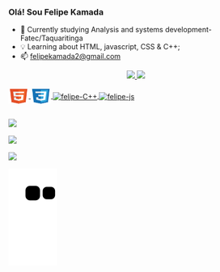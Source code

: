 ### Olá! Sou Felipe Kamada



- 📜 Currently studying Analysis and systems development- Fatec/Taquaritinga
- 💡 Learning about HTML, javascript, CSS & C++; 
- 📫 felipekamada2@gmail.com



<div align="center">
  <a href="https://github.com/Kamadarada">
  <img height="180em" src="https://github-readme-stats.vercel.app/api?username=Kamadarada&show_icons=true&theme=dracula&include_all_commits=true&count_private=true"/>
  <img height="180em" src="https://github-readme-stats.vercel.app/api/top-langs/?username=Kamadarada&layout=compact&langs_count=7&theme=dracula"/>
    
</div>
  

  
  <div style="display: inline_block"><br>
  
  
<img align="center" alt="felipe-HTML" height="30" width="40" src="https://raw.githubusercontent.com/devicons/devicon/master/icons/html5/html5-original.svg">
<img align="center" alt="felipe-CSS" height="30" width="40" src="https://raw.githubusercontent.com/devicons/devicon/master/icons/css3/css3-original.svg">
<img align="center" alt="felipe-C++" height="30" width="40" src="https://cdn.jsdelivr.net/gh/devicons/devicon/icons/cplusplus/cplusplus-original.svg">
<img align="center" alt="felipe-js" height="30" width="40" src="https://cdn.jsdelivr.net/gh/devicons/devicon/icons/javascript/javascript-original.svg">
               
               
</div>
  
  ##
  
<div> 

  <a href="https://www.instagram.com/felipe.kamada/" target="_blank"><img src="https://img.shields.io/badge/-Instagram-%23E4405F?style=for-the-badge&logo=instagram&logoColor=white" target="_blank"></a>
 
  
  <a href = "mailto:felipekamada2@gmail.com"><img src="https://img.shields.io/badge/-Gmail-%23333?style=for-the-badge&logo=gmail&logoColor=white" target="_blank"></a>
  
  <a href="https://www.linkedin.com/in/felipe-de-castro-kamada-795831239/" target="_blank"><img src="https://img.shields.io/badge/-LinkedIn-%230077B5?style=for-the-badge&logo=linkedin&logoColor=white" target="_blank"></a> 
 
 
  ![Snake animation](https://github.com/Kamadarada/Kamadarada/blob/output/github-contribution-grid-snake.svg)
  
</div>
  
  
  
  
  


